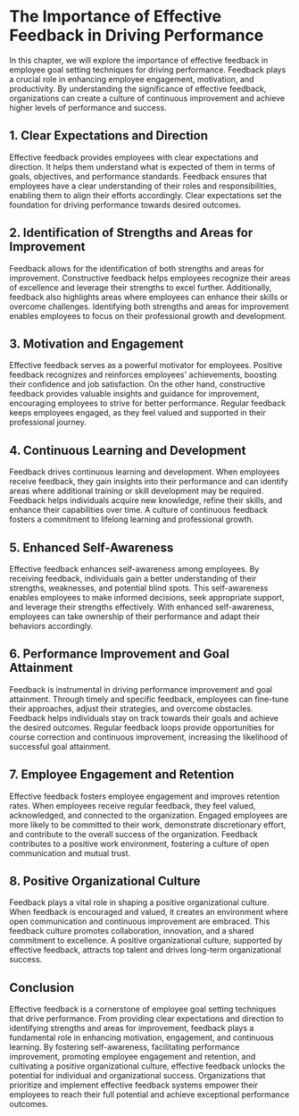 The Importance of Effective Feedback in Driving Performance
====================================================================

In this chapter, we will explore the importance of effective feedback in employee goal setting techniques for driving performance. Feedback plays a crucial role in enhancing employee engagement, motivation, and productivity. By understanding the significance of effective feedback, organizations can create a culture of continuous improvement and achieve higher levels of performance and success.

**1. Clear Expectations and Direction**
---------------------------------------

Effective feedback provides employees with clear expectations and direction. It helps them understand what is expected of them in terms of goals, objectives, and performance standards. Feedback ensures that employees have a clear understanding of their roles and responsibilities, enabling them to align their efforts accordingly. Clear expectations set the foundation for driving performance towards desired outcomes.

**2. Identification of Strengths and Areas for Improvement**
------------------------------------------------------------

Feedback allows for the identification of both strengths and areas for improvement. Constructive feedback helps employees recognize their areas of excellence and leverage their strengths to excel further. Additionally, feedback also highlights areas where employees can enhance their skills or overcome challenges. Identifying both strengths and areas for improvement enables employees to focus on their professional growth and development.

**3. Motivation and Engagement**
--------------------------------

Effective feedback serves as a powerful motivator for employees. Positive feedback recognizes and reinforces employees' achievements, boosting their confidence and job satisfaction. On the other hand, constructive feedback provides valuable insights and guidance for improvement, encouraging employees to strive for better performance. Regular feedback keeps employees engaged, as they feel valued and supported in their professional journey.

**4. Continuous Learning and Development**
------------------------------------------

Feedback drives continuous learning and development. When employees receive feedback, they gain insights into their performance and can identify areas where additional training or skill development may be required. Feedback helps individuals acquire new knowledge, refine their skills, and enhance their capabilities over time. A culture of continuous feedback fosters a commitment to lifelong learning and professional growth.

**5. Enhanced Self-Awareness**
------------------------------

Effective feedback enhances self-awareness among employees. By receiving feedback, individuals gain a better understanding of their strengths, weaknesses, and potential blind spots. This self-awareness enables employees to make informed decisions, seek appropriate support, and leverage their strengths effectively. With enhanced self-awareness, employees can take ownership of their performance and adapt their behaviors accordingly.

**6. Performance Improvement and Goal Attainment**
--------------------------------------------------

Feedback is instrumental in driving performance improvement and goal attainment. Through timely and specific feedback, employees can fine-tune their approaches, adjust their strategies, and overcome obstacles. Feedback helps individuals stay on track towards their goals and achieve the desired outcomes. Regular feedback loops provide opportunities for course correction and continuous improvement, increasing the likelihood of successful goal attainment.

**7. Employee Engagement and Retention**
----------------------------------------

Effective feedback fosters employee engagement and improves retention rates. When employees receive regular feedback, they feel valued, acknowledged, and connected to the organization. Engaged employees are more likely to be committed to their work, demonstrate discretionary effort, and contribute to the overall success of the organization. Feedback contributes to a positive work environment, fostering a culture of open communication and mutual trust.

**8. Positive Organizational Culture**
--------------------------------------

Feedback plays a vital role in shaping a positive organizational culture. When feedback is encouraged and valued, it creates an environment where open communication and continuous improvement are embraced. This feedback culture promotes collaboration, innovation, and a shared commitment to excellence. A positive organizational culture, supported by effective feedback, attracts top talent and drives long-term organizational success.

**Conclusion**
--------------

Effective feedback is a cornerstone of employee goal setting techniques that drive performance. From providing clear expectations and direction to identifying strengths and areas for improvement, feedback plays a fundamental role in enhancing motivation, engagement, and continuous learning. By fostering self-awareness, facilitating performance improvement, promoting employee engagement and retention, and cultivating a positive organizational culture, effective feedback unlocks the potential for individual and organizational success. Organizations that prioritize and implement effective feedback systems empower their employees to reach their full potential and achieve exceptional performance outcomes.
